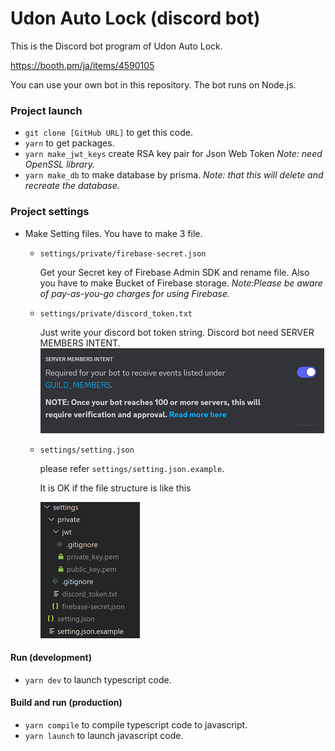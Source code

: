 # Udon Auto Lock (discord bot)

This is the Discord bot program of Udon Auto Lock.

https://booth.pm/ja/items/4590105

You can use your own bot in this repository.
The bot runs on Node.js.

### Project launch

-  `git clone [GitHub URL]` to get this code.
-  `yarn` to get packages.
-  `yarn make_jwt_keys` create RSA key pair for Json Web Token
   _Note: need OpenSSL library._
-  `yarn make_db` to make database by prisma.
   _Note: that this will delete and recreate the database._

### Project settings

-  Make Setting files. You have to make 3 file.

   -  `settings/private/firebase-secret.json`

      Get your Secret key of Firebase Admin SDK and rename file.
      Also you have to make Bucket of Firebase storage.
      _Note:Please be aware of pay-as-you-go charges for using Firebase._

   -  `settings/private/discord_token.txt`

      Just write your discord bot token string.
      Discord bot need SERVER MEMBERS INTENT.
      ![image](/documents/images/bot_intent.png)

   -  `settings/setting.json`

      please refer `settings/setting.json.example`.

      It is OK if the file structure is like this

      ![image](/documents/images/settingsPath.png)

#### Run (development)

-  `yarn dev` to launch typescript code.

#### Build and run (production)

-  `yarn compile` to compile typescript code to javascript.
-  `yarn launch` to launch javascript code.
